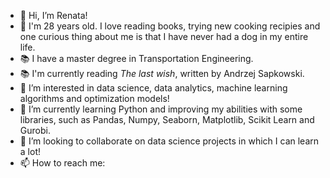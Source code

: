 - 👋 Hi, I’m Renata!
- 🙆 I'm 28 years old. I love reading books, trying new cooking recipies and one curious thing about me is that I have never had a dog in my entire life.
- 📚 I have a master degree in Transportation Engineering.
- 📚 I'm currently reading *The last wish*, written by Andrzej Sapkowski.
- 👀 I’m interested in data science, data analytics, machine learning algorithms and optimization models!
- 🌱 I’m currently learning Python and improving my abilities with some libraries, such as Pandas, Numpy, Seaborn, Matplotlib, Scikit Learn and Gurobi.
- 💞️ I’m looking to collaborate on data science projects in which I can learn a lot!
- 📫 How to reach me: 

<!---
r-akemii/r-akemii is a ✨ special ✨ repository because its `README.md` (this file) appears on your GitHub profile.
You can click the Preview link to take a look at your changes.
--->
